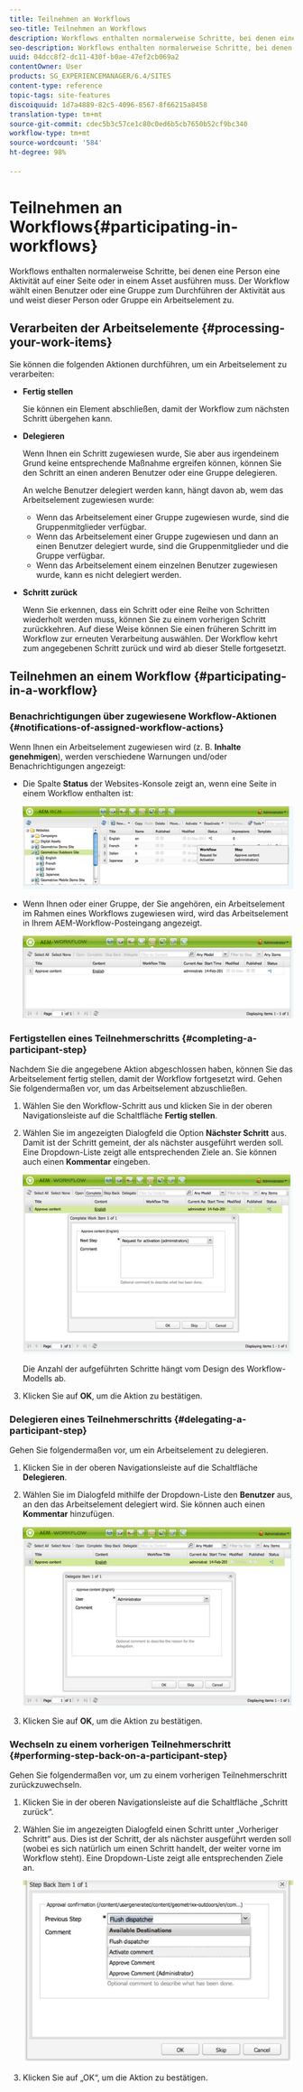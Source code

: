 ```yaml
---
title: Teilnehmen an Workflows
seo-title: Teilnehmen an Workflows
description: Workflows enthalten normalerweise Schritte, bei denen eine Person eine Aktivität auf einer Seite oder in einem Asset ausführen muss. Der Workflow wählt einen Benutzer oder eine Gruppe zum Durchführen der Aktivität aus und weist dieser Person oder Gruppe ein Arbeitselement zu.
seo-description: Workflows enthalten normalerweise Schritte, bei denen eine Person eine Aktivität auf einer Seite oder in einem Asset ausführen muss. Der Workflow wählt einen Benutzer oder eine Gruppe zum Durchführen der Aktivität aus und weist dieser Person oder Gruppe ein Arbeitselement zu.
uuid: 04dcc8f2-dc11-430f-b0ae-47ef2cb069a2
contentOwner: User
products: SG_EXPERIENCEMANAGER/6.4/SITES
content-type: reference
topic-tags: site-features
discoiquuid: 1d7a4889-82c5-4096-8567-8f66215a8458
translation-type: tm+mt
source-git-commit: cdec5b3c57ce1c80c0ed6b5cb7650b52cf9bc340
workflow-type: tm+mt
source-wordcount: '584'
ht-degree: 98%

---
```



# Teilnehmen an Workflows{#participating-in-workflows}

Workflows enthalten normalerweise Schritte, bei denen eine Person eine Aktivität auf einer Seite oder in einem Asset ausführen muss. Der Workflow wählt einen Benutzer oder eine Gruppe zum Durchführen der Aktivität aus und weist dieser Person oder Gruppe ein Arbeitselement zu.

## Verarbeiten der Arbeitselemente {#processing-your-work-items}

Sie können die folgenden Aktionen durchführen, um ein Arbeitselement zu verarbeiten:

* **Fertig stellen**

   Sie können ein Element abschließen, damit der Workflow zum nächsten Schritt übergehen kann.

* **Delegieren**

   Wenn Ihnen ein Schritt zugewiesen wurde, Sie aber aus irgendeinem Grund keine entsprechende Maßnahme ergreifen können, können Sie den Schritt an einen anderen Benutzer oder eine Gruppe delegieren.

   An welche Benutzer delegiert werden kann, hängt davon ab, wem das Arbeitselement zugewiesen wurde:

   * Wenn das Arbeitselement einer Gruppe zugewiesen wurde, sind die Gruppenmitglieder verfügbar.
   * Wenn das Arbeitselement einer Gruppe zugewiesen und dann an einen Benutzer delegiert wurde, sind die Gruppenmitglieder und die Gruppe verfügbar.
   * Wenn das Arbeitselement einem einzelnen Benutzer zugewiesen wurde, kann es nicht delegiert werden.

* **Schritt zurück**

   Wenn Sie erkennen, dass ein Schritt oder eine Reihe von Schritten wiederholt werden muss, können Sie zu einem vorherigen Schritt zurückkehren. Auf diese Weise können Sie einen früheren Schritt im Workflow zur erneuten Verarbeitung auswählen. Der Workflow kehrt zum angegebenen Schritt zurück und wird ab dieser Stelle fortgesetzt.

## Teilnehmen an einem Workflow {#participating-in-a-workflow}

### Benachrichtigungen über zugewiesene Workflow-Aktionen {#notifications-of-assigned-workflow-actions}

Wenn Ihnen ein Arbeitselement zugewiesen wird (z. B. **Inhalte genehmigen**), werden verschiedene Warnungen und/oder Benachrichtigungen angezeigt:

* Die Spalte **Status** der Websites-Konsole zeigt an, wenn eine Seite in einem Workflow enthalten ist:

   ![workflowStatus-1](assets/workflowstatus-1.png)

* Wenn Ihnen oder einer Gruppe, der Sie angehören, ein Arbeitselement im Rahmen eines Workflows zugewiesen wird, wird das Arbeitselement in Ihrem AEM-Workflow-Posteingang angezeigt.

   ![workflowsInbox](assets/workflowinbox.png)

### Fertigstellen eines Teilnehmerschritts {#completing-a-participant-step}

Nachdem Sie die angegebene Aktion abgeschlossen haben, können Sie das Arbeitselement fertig stellen, damit der Workflow fortgesetzt wird. Gehen Sie folgendermaßen vor, um das Arbeitselement abzuschließen.

1. Wählen Sie den Workflow-Schritt aus und klicken Sie in der oberen Navigationsleiste auf die Schaltfläche **Fertig stellen**.
1. Wählen Sie im angezeigten Dialogfeld die Option **Nächster Schritt** aus. Damit ist der Schritt gemeint, der als nächster ausgeführt werden soll. Eine Dropdown-Liste zeigt alle entsprechenden Ziele an. Sie können auch einen **Kommentar** eingeben.

   ![workflowComplete](assets/workflowcomplete.png)

   Die Anzahl der aufgeführten Schritte hängt vom Design des Workflow-Modells ab.

1. Klicken Sie auf **OK**, um die Aktion zu bestätigen.

### Delegieren eines Teilnehmerschritts    {#delegating-a-participant-step}

Gehen Sie folgendermaßen vor, um ein Arbeitselement zu delegieren.

1. Klicken Sie in der oberen Navigationsleiste auf die Schaltfläche **Delegieren**.
1. Wählen Sie im Dialogfeld mithilfe der Dropdown-Liste den **Benutzer** aus, an den das Arbeitselement delegiert wird. Sie können auch einen **Kommentar** hinzufügen.

   ![workflow delegate](assets/workflowdelegate.png)

1. Klicken Sie auf **OK**, um die Aktion zu bestätigen.

### Wechseln zu einem vorherigen Teilnehmerschritt {#performing-step-back-on-a-participant-step}

Gehen Sie folgendermaßen vor, um zu einem vorherigen Teilnehmerschritt zurückzuwechseln.

1. Klicken Sie in der oberen Navigationsleiste auf die Schaltfläche „Schritt zurück“.
1. Wählen Sie im angezeigten Dialogfeld einen Schritt unter „Vorheriger Schritt“ aus. Dies ist der Schritt, der als nächster ausgeführt werden soll (wobei es sich natürlich um einen Schritt handelt, der weiter vorne im Workflow steht). Eine Dropdown-Liste zeigt alle entsprechenden Ziele an.

   ![screen_shot_2018-08-10at155325](assets/screen_shot_2018-08-10at155325.jpg)

1. Klicken Sie auf „OK“, um die Aktion zu bestätigen.

